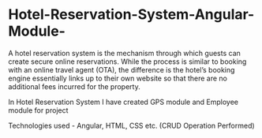 # Hotel-Reservation-System-Angular-Module-

A hotel reservation system is the mechanism through which guests can create secure online reservations. While the process is similar to booking with an online travel agent (OTA), the difference is the hotel’s booking engine essentially links up to their own website so that there are no additional fees incurred for the property.

In Hotel Reservation System I have created GPS module and Employee module for project

Technologies used - Angular, HTML, CSS etc. (CRUD Operation Performed)

